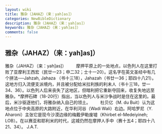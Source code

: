 ```yaml
---
layout: wiki
title: 雅杂（JAHAZ）（来：yah]as]）
categories: NewBibleDictionary
description: 雅杂（JAHAZ）（来：yah]as]）
keywords: 雅杂（JAHAZ）（来：yah]as]）
comments: false
---
```


## 雅杂（JAHAZ）（来：yah]as]）



雅杂（JAHAZ）（来：yah]as]）
　　摩押平原上的一处地点，以色列人在这里打败了亚摩利王西宏（民廿一23；申二32；士十一20）。这名字在英文圣经中有几个拼法──Jahzah, Jahaza （书十三18），Jahazah（书廿一36；耶四十八21）。这地方归入流便支派境内，并且被分配给米拉利族的利未人（书十三18，廿一34、36）。以色列人后来丧失了这地区，但暗利把它重新夺回来，收复失地远至雅杂。*摩押石碑（18-20行）指出，当以色列人与米沙争战时是住在这里的。最后，米沙驱逐他们，将雅杂纳入自己的领土。
　　杜贝亿（M. du Buit）认为这地点位于中央高原的大路附近，在华利河谷（Wadi Wali）右边。阿哈罗尼（Y. Aharoni）主张它是现今沙漠边缘的梅戴伊勒废墟（Khirbet el-Medeiyineh; LOB）。在以赛亚和耶利米的时代，这城仍然在摩押人手中（赛十五4；耶四十八21、34）。
J.A.T.




